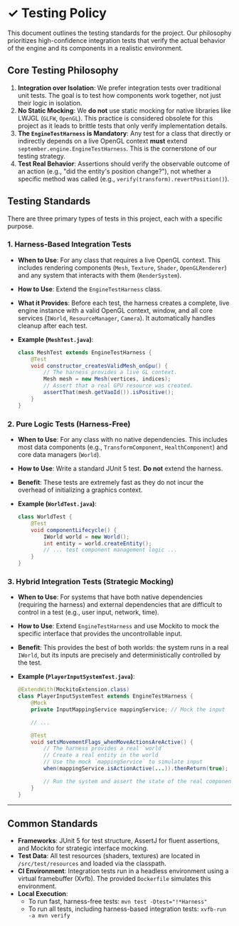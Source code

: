 # ✓ Testing Policy

This document outlines the testing standards for the project. Our philosophy prioritizes high-confidence integration tests that verify the actual behavior of the engine and its components in a realistic environment.

## Core Testing Philosophy

1.  **Integration over Isolation**: We prefer integration tests over traditional unit tests. The goal is to test how components work together, not just their logic in isolation.
2.  **No Static Mocking**: We **do not** use static mocking for native libraries like LWJGL (`GLFW`, `OpenGL`). This practice is considered obsolete for this project as it leads to brittle tests that only verify implementation details.
3.  **The `EngineTestHarness` is Mandatory**: Any test for a class that directly or indirectly depends on a live OpenGL context **must** extend `september.engine.EngineTestHarness`. This is the cornerstone of our testing strategy.
4.  **Test Real Behavior**: Assertions should verify the observable outcome of an action (e.g., "did the entity's position change?"), not whether a specific method was called (e.g., `verify(transform).revertPosition()`).

## Testing Standards

There are three primary types of tests in this project, each with a specific purpose.

### 1. Harness-Based Integration Tests

-   **When to Use**: For any class that requires a live OpenGL context. This includes rendering components (`Mesh`, `Texture`, `Shader`, `OpenGLRenderer`) and any system that interacts with them (`RenderSystem`).
-   **How to Use**: Extend the `EngineTestHarness` class.
-   **What it Provides**: Before each test, the harness creates a complete, live engine instance with a valid OpenGL context, window, and all core services (`IWorld`, `ResourceManager`, `Camera`). It automatically handles cleanup after each test.

-   **Example (`MeshTest.java`)**:
    ```java
    class MeshTest extends EngineTestHarness {
        @Test
        void constructor_createsValidMesh_onGpu() {
            // The harness provides a live GL context.
            Mesh mesh = new Mesh(vertices, indices);
            // Assert that a real GPU resource was created.
            assertThat(mesh.getVaoId()).isPositive();
        }
    }
    ```

### 2. Pure Logic Tests (Harness-Free)

-   **When to Use**: For any class with no native dependencies. This includes most data components (e.g., `TransformComponent`, `HealthComponent`) and core data managers (`World`).
-   **How to Use**: Write a standard JUnit 5 test. **Do not** extend the harness.
-   **Benefit**: These tests are extremely fast as they do not incur the overhead of initializing a graphics context.

-   **Example (`WorldTest.java`)**:
    ```java
    class WorldTest {
        @Test
        void componentLifecycle() {
            IWorld world = new World();
            int entity = world.createEntity();
            // ... test component management logic ...
        }
    }
    ```

### 3. Hybrid Integration Tests (Strategic Mocking)

-   **When to Use**: For systems that have both native dependencies (requiring the harness) and external dependencies that are difficult to control in a test (e.g., user input, network, time).
-   **How to Use**: Extend `EngineTestHarness` and use Mockito to mock the specific interface that provides the uncontrollable input.
-   **Benefit**: This provides the best of both worlds: the system runs in a real `IWorld`, but its inputs are precisely and deterministically controlled by the test.

-   **Example (`PlayerInputSystemTest.java`)**:
    ```java
    @ExtendWith(MockitoExtension.class)
    class PlayerInputSystemTest extends EngineTestHarness {
        @Mock
        private InputMappingService mappingService; // Mock the input

        // ...

        @Test
        void setsMovementFlags_whenMoveActionsAreActive() {
            // The harness provides a real `world`
            // Create a real entity in the world
            // Use the mock `mappingService` to simulate input
            when(mappingService.isActionActive(...)).thenReturn(true);

            // Run the system and assert the state of the real component
        }
    }
    ```

---

## Common Standards

- **Frameworks**: JUnit 5 for test structure, AssertJ for fluent assertions, and Mockito for strategic interface mocking.
- **Test Data**: All test resources (shaders, textures) are located in `/src/test/resources` and loaded via the classpath.
- **CI Environment**: Integration tests run in a headless environment using a virtual framebuffer (Xvfb). The provided `Dockerfile` simulates this environment.
- **Local Execution**:
  - To run fast, harness-free tests: `mvn test -Dtest="!*Harness"`
  - To run all tests, including harness-based integration tests: `xvfb-run -a mvn verify`

